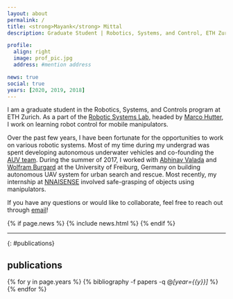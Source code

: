 ```yaml
---
layout: about
permalink: /
title: <strong>Mayank</strong> Mittal
description: Graduate Student | Robotics, Systems, and Control, ETH Zurich

profile:
  align: right
  image: prof_pic.jpg
  address: #mention address

news: true
social: true
years: [2020, 2019, 2018]
---
```


I am a graduate student in the Robotics, Systems, and Controls program at ETH Zurich.
As a part of the [Robotic Systems Lab](https://rsl.ethz.ch/), headed by
[Marco Hutter](http://www.rsl.ethz.ch/the-lab/people/person-detail.html?persid=121911),
I work on learning robot control for mobile manipulators.

Over the past few years, I have been fortunate for the opportunities to work on various robotic systems. Most of my time
during my undergrad was spent developing autonomous underwater vehicles and co-founding the [AUV team](https://auviitk.com).
During the summer of 2017, I worked with [Abhinav Valada](http://www2.informatik.uni-freiburg.de/~valada/) and [Wolfram Burgard](http://www2.informatik.uni-freiburg.de/~burgard/) at the University of Freiburg, Germany on building autonomous UAV system for urban search and rescue. Most recently, my internship at [NNAISENSE](https://nnaisense.com/) involved safe-grasping of objects using manipulators.

If you have any questions or would like to collaborate, feel free to reach out through
[email](mailto:mittalma@ethz.ch)!

<div class="post">

  {% if page.news %}
    {% include news.html %}
  {% endif %}

</div>

---

{: #publications}
## __publications__

{% for y in page.years %}
  {% bibliography -f papers -q @*[year={{y}}]* %}
{% endfor %}
